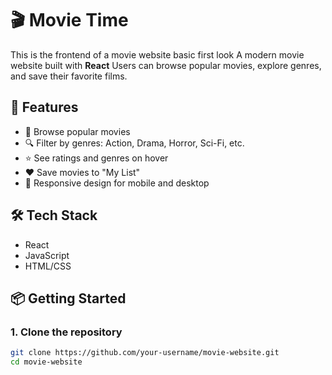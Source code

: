 # 🎬 Movie Time
This is the frontend of a movie website basic first look
A modern movie website built with **React** Users can browse popular movies, explore genres, and save their favorite films.

## 🚀 Features

- 🎥 Browse popular movies
- 🔍 Filter by genres: Action, Drama, Horror, Sci-Fi, etc.
- ⭐ See ratings and genres on hover
- ❤️ Save movies to "My List"
- 📱 Responsive design for mobile and desktop

## 🛠 Tech Stack

- React
- JavaScript
- HTML/CSS

## 📦 Getting Started

### 1. Clone the repository

```bash
git clone https://github.com/your-username/movie-website.git
cd movie-website
